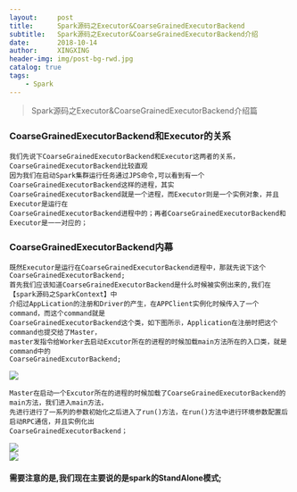 ```yaml
---
layout:     post
title:      Spark源码之Executor&CoarseGrainedExecutorBackend
subtitle:   Spark源码之Executor&CoarseGrainedExecutorBackend介绍
date:       2018-10-14
author:     XINGXING
header-img: img/post-bg-rwd.jpg
catalog: true
tags:
    - Spark
---
```


>
>Spark源码之Executor&CoarseGrainedExecutorBackend介绍篇
> 

### CoarseGrainedExecutorBackend和Executor的关系
    我们先说下CoarseGrainedExecutorBackend和Executor这两者的关系，CoarseGrainedExecutorBackend比较直观
    因为我们在启动Spark集群运行任务通过JPS命令,可以看到有一个CoarseGrainedExecutorBackend这样的进程，其实
    CoarseGrainedExecutorBackend就是一个进程，而Executor则是一个实例对象，并且Executor是运行在
    CoarseGrainedExecutorBackend进程中的；再者CoarseGrainedExecutorBackend和Executor是一一对应的；
    
### CoarseGrainedExecutorBackend内幕
    既然Executor是运行在CoarseGrainedExecutorBackend进程中，那就先说下这个CoarseGrainedExecutorBackend;
    首先我们应该知道CoarseGrainedExecutorBackend是什么时候被实例出来的,我们在【spark源码之SparkContext】中
    介绍过AppLication的注册和Driver的产生，在APPClient实例化时候传入了一个command，而这个command就是
    CoarseGrainedExecutorBackend这个类，如下图所示，Application在注册时把这个command也提交给了Master，
    master发指令给Worker去启动Excutor所在的进程的时候加载main方法所在的入口类，就是command中的
    CoarseGrainedExcutorBackend;


![](https://ws4.sinaimg.cn/large/006tNbRwly1fwa33vgtr8j31ks10w0v8.jpg)

    Master在启动一个Excutor所在的进程的时候加载了CoarseGrainedExecutorBackend的main方法，我们进入main方法，
    先进行进行了一系列的参数初始化之后进入了run()方法，在run()方法中进行环境参数配置后启动RPC通信，并且实例化出
    CoarseGrainedExecutorBackend；
    
![](https://ws4.sinaimg.cn/large/006tNbRwgy1fw7lehyoi9j31hq13wabt.jpg)   
![](https://ws1.sinaimg.cn/large/006tNbRwgy1fw7lhb3t8dj31kw0msq4o.jpg)    

    
    



#### 需要注意的是,我们现在主要说的是spark的StandAlone模式;


